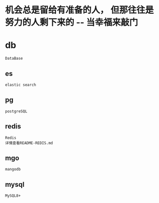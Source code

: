 # 机会总是留给有准备的人， 但那往往是努力的人剩下来的 -- 当幸福来敲门
# db
```
DataBase

```
## es
```
elastic search
``` 

## pg
```
postgreSQL
```

## redis
```
Redis
详情查看README-REDIS.md
```

## mgo
```
mangodb
```

## mysql
```
MySQL8+
```